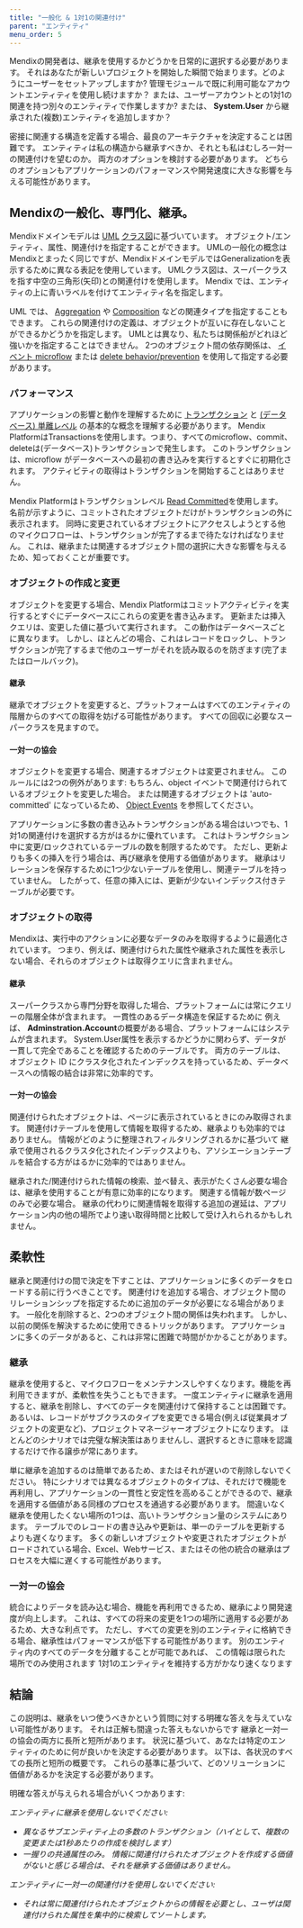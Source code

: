 ```yaml
---
title: "一般化 & 1対1の関連付け"
parent: "エンティティ"
menu_order: 5
---
```


Mendixの開発者は、継承を使用するかどうかを日常的に選択する必要があります。 それはあなたが新しいプロジェクトを開始した瞬間で始まります。どのようにユーザーをセットアップしますか? 管理モジュールで既に利用可能なアカウントエンティティを使用し続けますか？ または、ユーザーアカウントとの1対1の関連を持つ別々のエンティティで作業しますか? または、 **System.User** から継承された(複数)エンティティを追加しますか？

密接に関連する構造を定義する場合、最良のアーキテクチャを決定することは困難です。 エンティティは私の構造から継承すべきか、それとも私はむしろ一対一の関連付けを望むのか。 両方のオプションを検討する必要があります。 どちらのオプションもアプリケーションのパフォーマンスや開発速度に大きな影響を与える可能性があります。

## Mendixの一般化、専門化、継承。

Mendixドメインモデルは [UML](http://en.wikipedia.org/wiki/Unified_Modeling_Language) [クラス図](http://en.wikipedia.org/wiki/Class_diagram)に基づいています。 オブジェクト/エンティティ、属性、関連付けを指定することができます。 UMLの一般化の概念はMendixとまったく同じですが、MendixドメインモデルではGeneralizationを表示するために異なる表記を使用しています。 UMLクラス図は、スーパークラスを指す中空の三角形(矢印)との関連付けを使用します。 Mendix では、エンティティの上に青いラベルを付けてエンティティ名を指定します。

UML では、 [Aggregation](http://en.wikipedia.org/wiki/Aggregation_(object-oriented_programming)) や [Composition](http://en.wikipedia.org/wiki/Object_composition) などの関連タイプを指定することもできます。 これらの関連付けの定義は、オブジェクトが互いに存在しないことができるかどうかを指定します。 UMLとは異なり、私たちは関係船がどれほど強いかを指定することはできません。 2つのオブジェクト間の依存関係は、 [イベント microflow](/refguide7/event-handlers) または [delete behavior/prevention](/refguide7/associations) を使用して指定する必要があります。

### パフォーマンス

アプリケーションの影響と動作を理解するために [トランザクション](http://en.wikipedia.org/wiki/Database_transaction) と [(データベース) 単離レベル](http://en.wikipedia.org/wiki/Isolation_(database_systems)#Read_committed) の基本的な概念を理解する必要があります。 Mendix PlatformはTransactionsを使用します。つまり、すべてのmicroflow、commit、deleteは(データベース)トランザクションで発生します。 このトランザクションは、microflow がデータベースへの最初の書き込みを実行するとすぐに初期化されます。 アクティビティの取得はトランザクションを開始することはありません。

Mendix Platformはトランザクションレベル [Read Committed](http://en.wikipedia.org/wiki/Isolation_(database_systems)#Read_committed)を使用します。 名前が示すように、コミットされたオブジェクトだけがトランザクションの外に表示されます。 同時に変更されているオブジェクトにアクセスしようとする他のマイクロフローは、トランザクションが完了するまで待たなければなりません。 これは、継承または関連するオブジェクト間の選択に大きな影響を与えるため、知っておくことが重要です。

### オブジェクトの作成と変更

オブジェクトを変更する場合、Mendix Platformはコミットアクティビティを実行するとすぐにデータベースにこれらの変更を書き込みます。 更新または挿入クエリは、変更した値に基づいて実行されます。 この動作はデータベースごとに異なります。 しかし、ほとんどの場合、これはレコードをロックし、トランザクションが完了するまで他のユーザーがそれを読み取るのを防ぎます(完了またはロールバック)。

#### 継承

継承でオブジェクトを変更すると、プラットフォームはすべてのエンティティの階層からのすべての取得を妨げる可能性があります。 すべての回収に必要なスーパークラスを見ますので。

#### 一対一の協会

オブジェクトを変更する場合、関連するオブジェクトは変更されません。 このルールには2つの例外があります: もちろん、object イベントで関連付けられているオブジェクトを変更した場合。 または関連するオブジェクトは 'auto-committed' になっているため、 [Object Events](/howto7/data-models/working-with-object-events) を参照してください。

アプリケーションに多数の書き込みトランザクションがある場合はいつでも、1対1の関連付けを選択する方がはるかに優れています。 これはトランザクション中に変更/ロックされているテーブルの数を制限するためです。 ただし、更新よりも多くの挿入を行う場合は、再び継承を使用する価値があります。 継承はリレーションを保存するために1つ少ないテーブルを使用し、関連テーブルを持っていません。 したがって、任意の挿入には、更新が少ないインデックス付きテーブルが必要です。

### オブジェクトの取得

Mendixは、実行中のアクションに必要なデータのみを取得するように最適化されています。 つまり、例えば、関連付けられた属性や継承された属性を表示しない場合、それらのオブジェクトは取得クエリに含まれません。

#### 継承

スーパークラスから専門分野を取得した場合、プラットフォームには常にクエリーの階層全体が含まれます。 一貫性のあるデータ構造を保証するために 例えば、 **Adminstration.Account**の概要がある場合、プラットフォームにはシステムが含まれます。 System.User属性を表示するかどうかに関わらず、データが一貫して完全であることを確認するためのテーブルです。 両方のテーブルは、オブジェクト ID にクラスタ化されたインデックスを持っているため、データベースへの情報の結合は非常に効率的です。

#### 一対一の協会

関連付けられたオブジェクトは、ページに表示されているときにのみ取得されます。 関連付けテーブルを使用して情報を取得するため、継承よりも効率的ではありません。 情報がどのように整理されフィルタリングされるかに基づいて 継承で使用されるクラスタ化されたインデックスよりも、アソシエーションテーブルを結合する方がはるかに効率的ではありません。

継承された/関連付けられた情報の検索、並べ替え、表示がたくさん必要な場合は、継承を使用することが有意に効率的になります。 関連する情報が数ページのみで必要な場合。 継承の代わりに関連情報を取得する追加の遅延は、アプリケーション内の他の場所でより速い取得時間と比較して受け入れられるかもしれません。

## 柔軟性

継承と関連付けの間で決定を下すことは、アプリケーションに多くのデータをロードする前に行うべきことです。 関連付けを追加する場合、オブジェクト間のリレーションシップを指定するために追加のデータが必要になる場合があります。 一般化を削除すると、2つのオブジェクト間の関係は失われます。 しかし、以前の関係を解決するために使用できるトリックがあります。 アプリケーションに多くのデータがあると、これは非常に困難で時間がかかることがあります。

### 継承

継承を使用すると、マイクロフローをメンテナンスしやすくなります。機能を再利用できますが、柔軟性を失うこともできます。 一度エンティティに継承を適用すると、継承を削除し、すべてのデータを関連付けて保持することは困難です。 あるいは、レコードがサブクラスのタイプを変更できる場合(例えば従業員オブジェクトの変更など)、プロジェクトマネージャーオブジェクトになります。 ほとんどのシナリオでは完璧な解決策はありませんし、選択するときに意味を認識するだけで作る譲歩が常にあります。

単に継承を追加するのは簡単であるため、またはそれが遅いので削除しないでください。 特にシナリオでは異なるオブジェクトのタイプは、それだけで機能を再利用し、アプリケーションの一貫性と安定性を高めることができるので、継承を適用する価値がある同様のプロセスを通過する必要があります。 間違いなく継承を使用したくない場所の1つは、高いトランザクション量のシステムにあります。 テーブルでのレコードの書き込みや更新は、単一のテーブルを更新するよりも遅くなります。 多くの新しいオブジェクトや変更されたオブジェクトがロードされている場合、Excel、Webサービス、またはその他の統合の継承はプロセスを大幅に遅くする可能性があります。

### 一対一の協会

統合によりデータを読み込む場合、機能を再利用できるため、継承により開発速度が向上します。 これは、すべての将来の変更を1つの場所に適用する必要があるため、大きな利点です。 ただし、すべての変更を別のエンティティに格納できる場合、継承性はパフォーマンスが低下する可能性があります。 別のエンティティ内のすべてのデータを分離することが可能であれば、 この情報は限られた場所でのみ使用されます 1対1のエンティティを維持する方がかなり速くなります

## 結論

この説明は、継承をいつ使うべきかという質問に対する明確な答えを与えていない可能性があります。 それは正解も間違った答えもないからです 継承と一対一の協会の両方に長所と短所があります。 状況に基づいて、あなたは特定のエンティティのために何が良いかを決定する必要があります。 以下は、各状況のすべての長所と短所の概要です。 これらの基準に基づいて、どのソリューションに価値があるかを決定する必要があります。

明確な答えが与えられる場合がいくつかあります:

_エンティティに継承を使用しないでください:_

*   _異なるサブエンティティ上の多数のトランザクション（ハイとして、複数の変更または1秒あたりの作成を検討します）_
*   _一握りの共通属性のみ。 情報に関連付けられたオブジェクトを作成する価値がないと感じる場合は、それを継承する価値はありません。_

_エンティティに一対一の関連付けを使用しないでください:_

*   _それは常に関連付けられたオブジェクトからの情報を必要とし、ユーザは関連付けられた属性を集中的に検索してソートします。_
